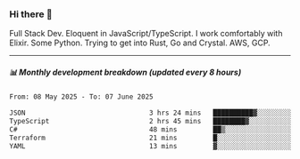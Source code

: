 ### Hi there 👋

Full Stack Dev. Eloquent in JavaScript/TypeScript. I work comfortably with Elixir. Some Python. Trying to get into Rust, Go and Crystal. AWS, GCP.

***

##### 📊 Monthly development breakdown (updated every 8 hours)

<!--START_SECTION:waka-->

```txt
From: 08 May 2025 - To: 07 June 2025

JSON                               3 hrs 24 mins   ██████████▓░░░░░░░░░░░░░░   42.20 %
TypeScript                         2 hrs 45 mins   ████████▓░░░░░░░░░░░░░░░░   34.11 %
C#                                 48 mins         ██▒░░░░░░░░░░░░░░░░░░░░░░   09.98 %
Terraform                          21 mins         █░░░░░░░░░░░░░░░░░░░░░░░░   04.48 %
YAML                               13 mins         ▓░░░░░░░░░░░░░░░░░░░░░░░░   02.72 %
```

<!--END_SECTION:waka-->
